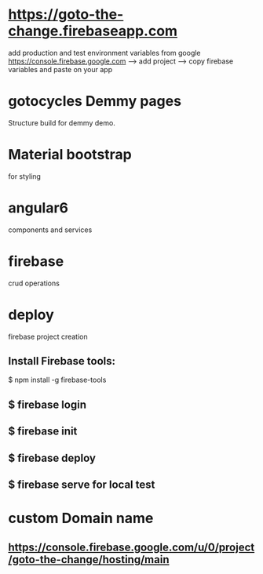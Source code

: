 # https://goto-the-change.firebaseapp.com

add production and test environment variables from google https://console.firebase.google.com --> add project --> copy firebase variables and paste on your app

# gotocycles Demmy pages
Structure build for demmy demo. 

# Material bootstrap
for styling

# angular6
components and services

# firebase
crud operations

# deploy
firebase project creation
## Install Firebase tools:
$ npm install -g firebase-tools
## $ firebase login
## $ firebase init
## $ firebase deploy
## $ firebase serve for local test 

# custom Domain name
## https://console.firebase.google.com/u/0/project/goto-the-change/hosting/main
